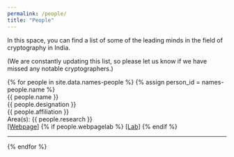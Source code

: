 ```yaml
---
permalink: /people/
title: "People"
---
```


In this space, you can find a list of some of the leading minds in the field of cryptography in India. 

(We are constantly updating this list, so please let us know if we have missed any notable cryptographers.)

<div class="people-container">
    {% for people in site.data.names-people %}
    {% assign person_id = names-people.name %}
    <div id="{{ person_id }}" class="people {% for tag in names-people.tags %} {{tag}} {% endfor %}">
      <div class="row">
          <div class="person_name">{{ people.name }}</div>
          <div class="person_designation">{{ people.designation }}</div>
          <div class="person_affiliation">{{ people.affiliation }}</div>
          <div class="person_research">
              <span class="person_areas">Area(s):</span> {{ people.research }}
          </div>
          <div class="person_webpage">
              <a class="people-webpage" href="{{people.webpage}}" target="_blank">[Webpage]</a>
              {% if people.webpagelab %}
              <a class="people-webpagelab" href="{{people.webpagelab}}" target="_blank">[Lab]</a>
              {% endif %}
          </div>
      </div>
      <hr>
    </div>
    {% endfor %}
</div>